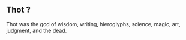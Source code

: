 ## Thot ?

Thot was the god of wisdom, writing, hieroglyphs, science, magic, art, judgment, and the dead.
